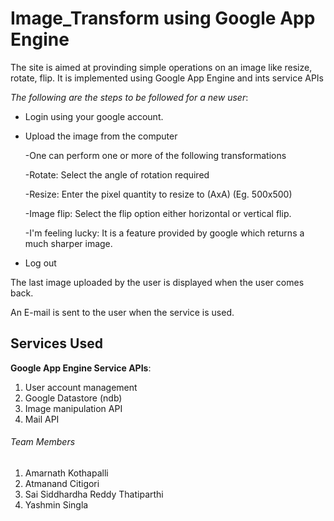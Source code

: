 Image_Transform using Google App Engine
==========================
The site is aimed at provinding simple operations on an image like resize, rotate, flip. It is implemented using Google App Engine and ints service APIs

*The following are the steps to be followed for a new user*:
- Login using your google account.
- Upload the image from the computer
  
  -One can perform one or more of the following transformations
   
  -Rotate: Select the angle of rotation required

  -Resize: Enter the pixel quantity to resize to (AxA) (Eg. 500x500)

  -Image flip: Select the flip option either horizontal or vertical flip.

  -I'm feeling lucky: It is a feature provided by google which returns a much sharper image. 
- Log out 

The last image uploaded by the user is displayed when the user comes back.

An E-mail is sent to the user when the service is used. 

## Services Used

**Google App Engine Service APIs**:

1. User account management
2. Google Datastore (ndb)
3. Image manipulation API
4. Mail API

###### Team Members

1. Amarnath Kothapalli
2. Atmanand Citigori
3. Sai Siddhardha Reddy Thatiparthi 
4. Yashmin Singla
